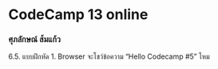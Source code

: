 <h1>CodeCamp 13 online</h1>
<h3>ศุภลักษณ์ ส้มแก้ว</h3>


6.5.  แบบฝึกหัด
        1. Browser จะโชว์ข้อความ “Hello Codecamp #5” ไหม